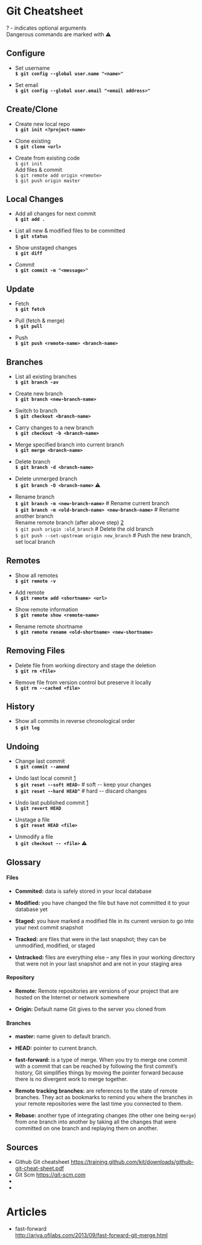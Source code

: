 # Git Cheatsheet

? - indicates optional arguments <br>
Dangerous commands are marked with :warning:

## Configure

- Set username <br>
**`$ git config --global user.name "<name>"`**

- Set email <br>
**`$ git config --global user.email "<email address>"`**

## Create/Clone

- Create new local repo <br>
**`$ git init <?project-name>`**

- Clone existing  <br>
**`$ git clone <url>`** <br>

- Create from existing code  <br>
`$ git init` <br>
Add files & commit <br>
`$ git remote add origin <remote>` <br>
`$ git push origin master` <br>

## Local Changes

- Add all changes for next commit <br>
**`$ git add .`** <br>

- List all new & modified files to be committed <br>
**`$ git status`** <br>

- Show unstaged changes <br>
**`$ git diff`** <br>

- Commit <br>
**`$ git commit -m "<message>"`** <br>

## Update

- Fetch <br>
**`$ git fetch`** <br>

- Pull (fetch & merge) <br>
**`$ git pull`** <br>

- Push <br>
**`$ git push <remote-name> <branch-name>`** <br>

## Branches

- List all existing branches <br>
**`$ git branch -av`** <br>

- Create new branch <br>
**`$ git branch <new-branch-name>`** <br>

- Switch to branch <br>
**`$ git checkout <branch-name>`** <br>

- Carry changes to a new branch <br>
**`$ git checkout -b <branch-name>`** <br>

- Merge specified branch into current branch <br>
**`$ git merge <branch-name>`** <br>

- Delete branch <br>
**`$ git branch -d <branch-name>`** <br>

- Delete unmerged branch <br>
**`$ git branch -D <branch-name>`** :warning: <br> 

- Rename branch <br>
**`$ git branch -m <new-branch-name>`** # Rename current branch <br>
**`$ git branch -m <old-branch-name> <new-branch-name>`** # Rename another branch <br>
Rename remote branch (after above step) <a href="#sources">[2]</a> <br>
`$ git push origin :old_branch`                 # Delete the old branch <br>
`$ git push --set-upstream origin new_branch`   # Push the new branch, set local branch <br>

## Remotes

- Show all remotes <br>
**`$ git remote -v`** <br>

- Add remote <br>
**`$ git remote add <shortname> <url>`** <br>

- Show remote information <br>
**`$ git remote show <remote-name>`** <br>

- Rename remote shortname <br>
**`$ git remote rename <old-shortname> <new-shortname>`** <br>

## Removing Files

- Delete file from working directory and stage the deletion <br>
**`$ git rm <file>`** <br>

- Remove file from version control but preserve it locally <br>
**`$ git rm --cached <file>`** <br>

## History

- Show all commits in reverse chronological order <br>
**`$ git log`** <br>

## Undoing

- Change last commit <br>
**`$ git commit --amend`** <br>

- Undo last local commit <a href="#sources">[1]</a> <br>
**`$ git reset --soft HEAD~`** # soft -- keep your changes<br>
**`$ git reset --hard HEAD^`** # hard -- discard changes<br>

- Undo last published commit <a href="#sources">[1]</a> <br>
**`$ git revert HEAD`** <br>

- Unstage a file <br>
**`$ git reset HEAD <file>`** <br>

- Unmodify a file <br>
**`$ git checkout -- <file>`** :warning:<br>

## Glossary

#### Files

- **Commited:** data is safely stored in your local database
 
- **Modified:** you have changed the file but have not committed it to your database yet
 
- **Staged:** you have marked a modified file in its current version to go into your next commit snapshot

- **Tracked:** are files that were in the last snapshot; they can be unmodified, modified, or staged 
 
- **Untracked:** files are everything else – any files in your working directory that were not in your last snapshot and are not in your staging area
 
#### Repository

- **Remote:** Remote repositories are versions of your project that are hosted on the Internet or network somewhere
 
- **Origin:** Default name Git gives to the server you cloned from

#### Branches

- **master:** name given to default branch.
 
- **HEAD:** pointer to current branch.

- **fast-forward:** is a type of merge. When you try to merge one commit with a commit that can be reached by following the first commit’s history, Git simplifies things by moving the pointer forward because there is no divergent work to merge together.

- **Remote tracking branches:** are references to the state of remote branches. They act as bookmarks to remind you where the branches in your remote repositories were the last time you connected to them.

- **Rebase:** another type of integrating changes (the other one being `merge`) from one branch into another by taking all the changes that were committed on one branch and replaying them on another.

## Sources
- Github Git cheatsheet https://training.github.com/kit/downloads/github-git-cheat-sheet.pdf
- Git Scm https://git-scm.com
- [1]: http://stackoverflow.com/a/927386/2251156
- [2]: http://stackoverflow.com/a/16220970/2251156
 
# Articles

- fast-forward <br>
  http://ariya.ofilabs.com/2013/09/fast-forward-git-merge.html


